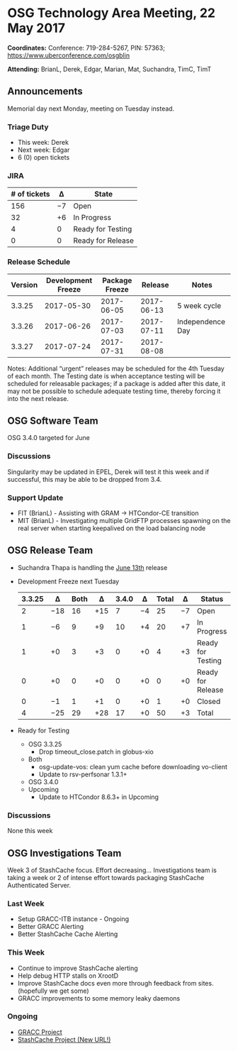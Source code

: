 # OSG Technology Area Meeting, 22 May 2017

**Coordinates:** Conference: 719-284-5267, PIN: 57363; <https://www.uberconference.com/osgblin>  

**Attending:** BrianL, Derek, Edgar, Marian, Mat, Suchandra, TimC, TimT  

## Announcements

Memorial day next Monday, meeting on Tuesday instead.

### Triage Duty

-   This week: Derek
-   Next week: Edgar
-   6 (0) open tickets


### JIRA

| # of tickets | &Delta;  | State             |
|------------ |-------- |----------------- |
| 156          | &minus;7 | Open              |
| 32           | +6       | In Progress       |
| 4            | 0        | Ready for Testing |
| 0            | 0        | Ready for Release |


### Release Schedule

| Version | Development Freeze | Package Freeze | Release    | Notes            |
|------- |------------------ |-------------- |---------- |---------------- |
| 3.3.25  | 2017-05-30         | 2017-06-05     | 2017-06-13 | 5 week cycle     |
| 3.3.26  | 2017-06-26         | 2017-07-03     | 2017-07-11 | Independence Day |
| 3.3.27  | 2017-07-24         | 2017-07-31     | 2017-08-08 |                  |

Notes: Additional “urgent” releases may be scheduled for the 4th Tuesday of each month. The Testing date is when acceptance testing will be scheduled for releasable packages; if a package is added after this date, it may not be possible to schedule adequate testing time, thereby forcing it into the next release.  


## OSG Software Team

OSG 3.4.0 targeted for June


### Discussions

Singularity may be updated in EPEL, Derek will test it this week and if successful, this may be able to be dropped from 3.4.

### Support Update

-   FIT (BrianL) - Assisting with GRAM -> HTCondor-CE transition
-   MIT (BrianL) - Investigating multiple GridFTP processes spawning on the real server when starting keepalived on the load balancing node

## OSG Release Team

-   Suchandra Thapa is handling the [June 13th](https://jira.opensciencegrid.org/issues/?filter=15254&jql=project%20%3D%20SOFTWARE%20AND%20labels%20in%20(3.3.25%2C%203.4.0)%20ORDER%20BY%20status%20ASC%2C%20priority%20DESC%2C%20assignee%20ASC) release
-   Development Freeze next Tuesday
    
    | 3.3.25 | &Delta;   | Both | &Delta;   | 3.4.0  | &Delta;   | Total | &Delta;  | Status            |
    | ------ | --------- | ---- | --------- | ------ | --------- | ----- | -------- | ----------------- |
    | 2      | &minus;18 | 16   | &plus;15  | 7      | &minus;4  | 25    | &minus;7 | Open              |
    | 1      | &minus;6  | 9    | &plus;9   | 10     | &plus;4   | 20    | &plus;7  | In Progress       |
    | 1      | &plus;0   | 3    | &plus;3   | 0      | &plus;0   | 4     | &plus;3  | Ready for Testing |
    | 0      | &plus;0   | 0    | &plus;0   | 0      | &plus;0   | 0     | &plus;0  | Ready for Release |
    | 0      | &minus;1  | 1    | &plus;1   | 0      | &plus;0   | 1     | &plus;0  | Closed            |
    | 4      | &minus;25 | 29   | &plus;28  | 17     | &plus;0   | 50    | &plus;3  | Total             |


-   Ready for Testing
    -   OSG 3.3.25
        -   Drop timeout_close.patch in globus-xio
    -   Both
        -   osg-update-vos: clean yum cache before downloading vo-client
        -   Update to rsv-perfsonar 1.3.1+
    -   OSG 3.4.0
    -   Upcoming
        -   Update to HTCondor 8.6.3+ in Upcoming

### Discussions

None this week  


## OSG Investigations Team

Week 3 of StashCache focus.  Effort decreasing...  Investigations team is taking a week or 2 of intense effort towards packaging StashCache Authenticated Server.  


### Last Week

-   Setup GRACC-ITB instance - Ongoing
-   Better GRACC Alerting
-   Better StashCache Cache Alerting

### This Week

-   Continue to improve StashCache alerting
-   Help debug HTTP stalls on XrootD
-   Improve StashCache docs even more through feedback from sites. (hopefully we get some)
-   GRACC improvements to some memory leaky daemons


### Ongoing

-   [GRACC Project](https://jira.opensciencegrid.org/projects/GRACC/)
-   [StashCache Project (New URL!)](https://opensciencegrid.org/docs/data/stashcache/overview/)
